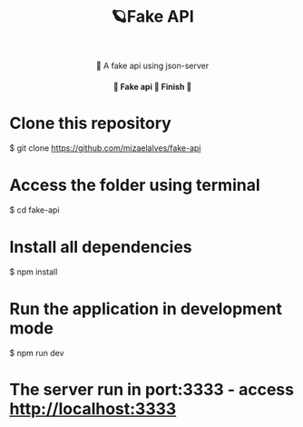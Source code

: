 <h1 align="center">🪐Fake API</h1>
<br>
<p align="center">🚀 A fake api using json-server</p>

<h4 align="center"> 
	🚧  Fake api 🚀 Finish  🚧
</h4>

# Clone this repository
$ git clone <https://github.com/mizaelalves/fake-api>

# Access the folder using terminal
$ cd fake-api

# Install all dependencies
$ npm install

# Run the application in development mode
$ npm run dev

# The server run in port:3333 - access <http://localhost:3333>
